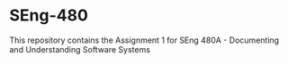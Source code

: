 # SEng-480

This repository contains the Assignment 1 for SEng 480A - Documenting and Understanding Software Systems
